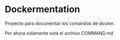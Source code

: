 # Dockermentation

Proyecto para documentar los comandos de docker.

Por ahora solamente está el archivo COMMAND.md
